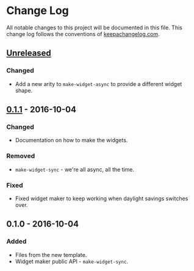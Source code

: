 # Change Log
All notable changes to this project will be documented in this file. This change log follows the conventions of [keepachangelog.com](http://keepachangelog.com/).

## [Unreleased]
### Changed
- Add a new arity to `make-widget-async` to provide a different widget shape.

## [0.1.1] - 2016-10-04
### Changed
- Documentation on how to make the widgets.

### Removed
- `make-widget-sync` - we're all async, all the time.

### Fixed
- Fixed widget maker to keep working when daylight savings switches over.

## 0.1.0 - 2016-10-04
### Added
- Files from the new template.
- Widget maker public API - `make-widget-sync`.

[Unreleased]: https://github.com/your-name/matcher/compare/0.1.1...HEAD
[0.1.1]: https://github.com/your-name/matcher/compare/0.1.0...0.1.1
